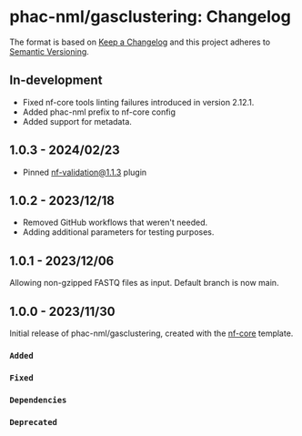 # phac-nml/gasclustering: Changelog

The format is based on [Keep a Changelog](https://keepachangelog.com/en/1.0.0/)
and this project adheres to [Semantic Versioning](https://semver.org/spec/v2.0.0.html).

## In-development

- Fixed nf-core tools linting failures introduced in version 2.12.1.
- Added phac-nml prefix to nf-core config
- Added support for metadata.

## 1.0.3 - 2024/02/23

- Pinned nf-validation@1.1.3 plugin

## 1.0.2 - 2023/12/18

- Removed GitHub workflows that weren't needed.
- Adding additional parameters for testing purposes.

## 1.0.1 - 2023/12/06

Allowing non-gzipped FASTQ files as input. Default branch is now main.

## 1.0.0 - 2023/11/30

Initial release of phac-nml/gasclustering, created with the [nf-core](https://nf-co.re/) template.

### `Added`

### `Fixed`

### `Dependencies`

### `Deprecated`

